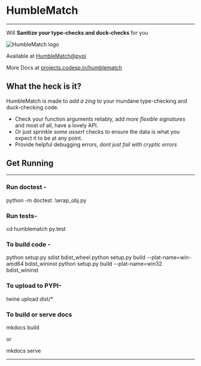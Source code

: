 # HumbleMatch 
--------------
Will **Sanitize your type-checks and duck-checks** for you

![HumbleMatch logo](./humblematch/img/logo_medium.png "Yeah, I took that pic :)")

Available at [HumbleMatch@pypi](https://pypi.python.org/pypi/humblematch)

More Docs at [projects.codesp.in/humblematch](projects.codesp.in/humblematch)

## What the heck is it?

HumbleMatch is made to *add a zing* to your mundane type-checking and duck-checking code.

* Check your function arguments reliably, add *more flexible signatures* and most of all, have a lovely API.
* Or just *sprinkle some assert* checks to ensure the data is what you expect it to be at any point.
* Provide helpful debugging errors, *dont just fail with cryptic errors*


## Get Running
--------------

### Run doctest -

python -m doctest .\wrap_obj.py

### Run tests-
cd humblematch
py.test

### To build code - 

python setup.py sdist bdist_wheel
python setup.py build --plat-name=win-amd64 bdist_wininst
python setup.py build --plat-name=win32 bdist_wininst

### To upload to PYPI-

twine upload dist/*

### To build or serve docs

mkdocs build

or

mkdocs serve

-----
